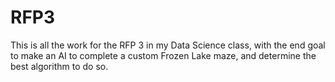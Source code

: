 # RFP3
This is all the work for the RFP 3 in my Data Science class, with the end goal to make an AI to complete a custom Frozen Lake maze, and determine the best algorithm to do so.
